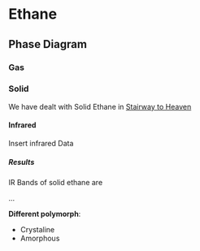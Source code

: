 # Ethane

## Phase Diagram

### Gas 


### Solid 

We have dealt with Solid Ethane in [Stairway to Heaven]()

#### Infrared

Insert infrared Data

##### Results

IR Bands of solid ethane are 

...

**Different polymorph**: 
- Crystaline
- Amorphous